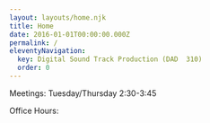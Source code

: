 ```yaml
---
layout: layouts/home.njk
title: Home
date: 2016-01-01T00:00:00.000Z
permalink: /
eleventyNavigation:
  key: Digital Sound Track Production (DAD  310)
  order: 0
---
```

Meetings: [](https://app.netlify.com/start/deploy?repository=https://github.com/danurbanowicz/eleventy-netlify-boilerplate&stack=cms)Tuesday/Thursday 2:30-3:45

Office Hours: